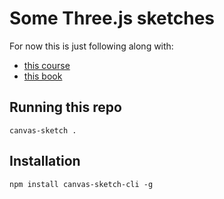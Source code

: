 # Some Three.js sketches

For now this is just following along with:

- [this course](https://frontendmasters.com/courses/webgl-shaders/)
- [this book](https://mattdesl.github.io/workshop-webgl-glsl/#/coordinates/3d-coordinates)


## Running this repo

```
canvas-sketch .
```

## Installation
```
npm install canvas-sketch-cli -g
```

